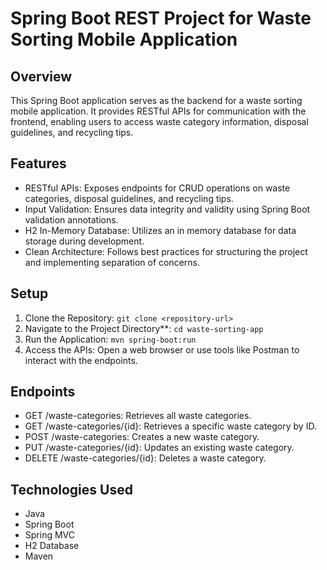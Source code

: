 # Spring Boot REST Project for Waste Sorting Mobile Application

## Overview
This Spring Boot application serves as the backend for a waste sorting mobile application. It provides RESTful APIs for communication with the frontend, enabling users to access waste category information, disposal guidelines, and recycling tips.

## Features
- RESTful APIs: Exposes endpoints for CRUD operations on waste categories, disposal guidelines, and recycling tips.
- Input Validation: Ensures data integrity and validity using Spring Boot validation annotations.
- H2 In-Memory Database: Utilizes an in memory database for data storage during development.
- Clean Architecture: Follows best practices for structuring the project and implementing separation of concerns.

## Setup
1. Clone the Repository: `git clone <repository-url>`
2. Navigate to the Project Directory**: `cd waste-sorting-app`
3. Run the Application: `mvn spring-boot:run`
4. Access the APIs: Open a web browser or use tools like Postman to interact with the endpoints.

## Endpoints
- GET /waste-categories: Retrieves all waste categories.
- GET /waste-categories/{id}: Retrieves a specific waste category by ID.
- POST /waste-categories: Creates a new waste category.
- PUT /waste-categories/{id}: Updates an existing waste category.
- DELETE /waste-categories/{id}: Deletes a waste category.
  

## Technologies Used
- Java
- Spring Boot
- Spring MVC
- H2 Database
- Maven

